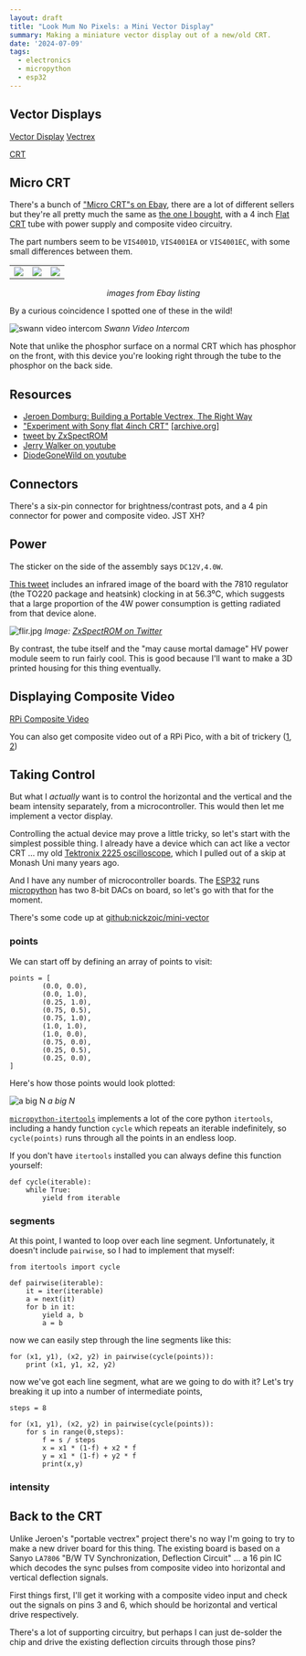 ```yaml
---
layout: draft
title: "Look Mum No Pixels: a Mini Vector Display"
summary: Making a miniature vector display out of a new/old CRT.
date: '2024-07-09'
tags:
  - electronics
  - micropython
  - esp32
---
```


## Vector Displays

[Vector Display](https://en.wikipedia.org/wiki/Vector_monitor)
[Vectrex](https://en.wikipedia.org/wiki/Vectrex)

[CRT](https://en.wikipedia.org/wiki/Cathode-ray_tube)

## Micro CRT

There's a bunch of ["Micro CRT"s on Ebay](https://www.ebay.com.au/sch/i.html?_nkw=micro+crt&_sacat=293),
there are a lot of different sellers but they're all pretty much the same as
[the one I bought](https://www.ebay.com.au/itm/404936807399), with a 4 inch 
[Flat CRT](https://en.wikipedia.org/wiki/Cathode-ray_tube#Flat_CRTs)
tube with power supply and composite video circuitry.

The part numbers seem to be `VIS4001D`, `VIS4001EA` or `VIS4001EC`,
with some small differences between them.

<p><table><tr><td>
<a href="img/ebay1.jpg"><img src="img/ebay1t.jpg"/></a>
</td><td>
<a href="img/ebay2.jpg"><img src="img/ebay2t.jpg"/></a>
</td><td>
<a href="img/ebay3.jpg"><img src="img/ebay3t.jpg"/></a>
</td></tr></table>
<em style="display: inline-block; width: 100%; text-align: center">images from Ebay listing</em>
</p>

By a curious coincidence I spotted one of these in the wild!

![swann video intercom](img/swann.jpg)
*Swann Video Intercom*

Note that unlike the phosphor surface on a normal CRT which has phosphor
on the front, with this device you're looking right through the tube to
the phosphor on the back side.

## Resources

* [Jeroen Domburg: Building a Portable Vectrex, The Right Way](https://www.youtube.com/live/zBVmCFS2sYs)
* ["Experiment with Sony flat 4inch CRT"](https://geeseang.wordpress.com/experiment-with-sony-flat-4inch-crt/)
[[archive.org]](https://web.archive.org/web/20230522080743/https://geeseang.wordpress.com/experiment-with-sony-flat-4inch-crt/)
* [tweet by ZxSpectROM](https://twitter.com/ZxSpectROM/status/1407363271171186695)
* [Jerry Walker on youtube](https://www.youtube.com/watch?v=mh_9LUYnDv0)
* [DiodeGoneWild on youtube](https://www.youtube.com/watch?v=l9CXZXSwG7I)

## Connectors

There's a six-pin connector for brightness/contrast pots, and a 4 pin 
connector for power and composite video.  JST XH? 

## Power

The sticker on the side of the assembly says `DC12V,4.0W`.

[This tweet](https://twitter.com/ZxSpectROM/status/1408460498882940934) 
includes an infrared image of the board with the 7810 regulator
(the TO220 package and heatsink) clocking in at 56.3⁰C, which suggests that a
large proportion of the 4W power consumption is getting radiated from
that device alone. 

![flir.jpg](img/flirt.jpg)
*Image: [ZxSpectROM on Twitter](https://twitter.com/ZxSpectROM/)*

By contrast, the tube itself and the "may cause mortal damage" HV power
module seem to run fairly cool.
This is good because I'll want to make a 3D printed housing for this thing
eventually.

## Displaying Composite Video

[RPi Composite Video](https://en.wikipedia.org/wiki/Raspberry_Pi#Video)

You can also get composite video out of a RPi Pico, with a bit of trickery
([1](http://www.breakintoprogram.co.uk/projects/pico/composite-video-on-the-raspberry-pi-pico),
[2](https://areed.me/posts/2021-07-14_implementing_composite_video_output_using_the_pi_picos_pio/))

## Taking Control

But what I *actually* want is to control the horizontal and the vertical
and the beam intensity separately, from a microcontroller.  This would then
let me implement a vector display.

Controlling the actual device may prove a little tricky, so let's start with
the simplest possible thing.  I already have a device which can act like a 
vector CRT ... my old [Tektronix 2225 oscilloscope](https://w140.com/tekwiki/wiki/2225),
which I pulled out of a skip at Monash Uni many years ago.

And I have any number of microcontroller boards.  The
[ESP32](/tag/esp32/) runs
[micropython](/tag/micropython/) has two 8-bit
DACs on board, so let's go with that for the moment.

There's some code up at
[github:nickzoic/mini-vector](https://github.com/nickzoic/mini-vector/)

### points

We can start off by defining an array of points to visit:

```
points = [
        (0.0, 0.0),
        (0.0, 1.0),
        (0.25, 1.0),
        (0.75, 0.5),
        (0.75, 1.0),
        (1.0, 1.0),
        (1.0, 0.0),
        (0.75, 0.0),
        (0.25, 0.5),
        (0.25, 0.0),
]
```

Here's how those points would look plotted:

![a big N](img/big-n.svg)
*a big N*

[`micropython-itertools`](https://pypi.org/project/micropython-itertools/)
implements a lot of the core python `itertools`, including a handy function `cycle`
which repeats an iterable indefinitely, so `cycle(points)` runs through all the points
in an endless loop.

If you don't have `itertools` installed you can always define this function yourself:

```
def cycle(iterable):
    while True:
        yield from iterable
```

### segments

At this point, I wanted to loop over each line segment.
Unfortunately, it doesn't include `pairwise`, so I had to implement that myself:

```
from itertools import cycle

def pairwise(iterable):
    it = iter(iterable)
    a = next(it)
    for b in it:
        yield a, b
        a = b
```

now we can easily step through the line segments like this:

```
for (x1, y1), (x2, y2) in pairwise(cycle(points)):
    print (x1, y1, x2, y2)
```

now we've got each line segment, what are we going to do with it?
Let's try breaking it up into a number of intermediate points,

```
steps = 8

for (x1, y1), (x2, y2) in pairwise(cycle(points)):
    for s in range(0,steps):
        f = s / steps
        x = x1 * (1-f) + x2 * f
        y = x1 * (1-f) + y2 * f
        print(x,y)
```

### intensity

## Back to the CRT

Unlike Jeroen's "portable vectrex" project there's no way I'm going to try
to make a new driver board for this thing.  The existing board is based on
a Sanyo `LA7806` "B/W TV Synchronization, Deflection Circuit" ... a 16 pin 
IC which decodes the sync pulses from composite video into horizontal and
vertical deflection signals.

First things first, I'll get it working with a composite video input and
check out the signals on pins 3 and 6, which should be horizontal and
vertical drive respectively.

There's a lot of supporting circuitry, but perhaps I can just de-solder the
chip and drive the existing deflection circuits through those pins?
